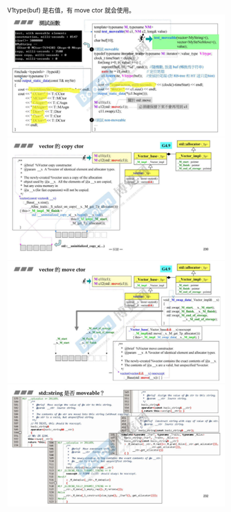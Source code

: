 V1type(buf) 是右值，有 move ctor 就会使用。
![](attachments/46.1.1测试函数.jpg)
![](attachments/46.1.2测试函数.jpg)
![](attachments/46.1.3测试函数.jpg)
![](attachments/46.1.4测试函数.jpg)